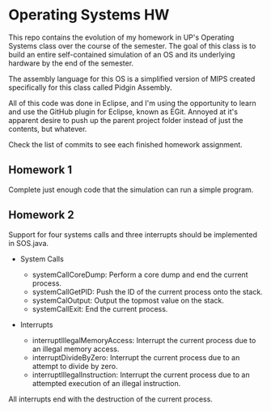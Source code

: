 Operating Systems HW
====================

This repo contains the evolution of my homework in UP's Operating Systems class over the course of the semester.
The goal of this class is to build an entire self-contained simulation of an OS and its underlying hardware by the end of the semester.

The assembly language for this OS is a simplified version of MIPS created specifically for this class called Pidgin Assembly.

All of this code was done in Eclipse, and I'm using the opportunity to learn and use the GitHub plugin for Eclipse, known as EGit.  Annoyed at it's apparent desire to push up the parent project folder instead of just the contents, but whatever.

Check the list of commits to see each finished homework assignment.

Homework 1
----------
Complete just enough code that the simulation can run a simple program.

Homework 2
----------
Support for four systems calls and three interrupts should be implemented in SOS.java.

* System Calls
  * systemCallCoreDump: Perform a core dump and end the current process.
  * systemCallGetPID: Push the ID of the current process onto the stack.
  * systemCalOutput: Output the topmost value on the stack.
  * systemCallExit: End the current process.

* Interrupts
  * interruptIllegalMemoryAccess: Interrupt the current process due to an illegal memory access.
  * interruptDivideByZero: Interrupt the current process due to an attempt to divide by zero.
  * interruptIllegalInstruction: Interrupt the current process due to an attempted execution of an illegal instruction.

All interrupts end with the destruction of the current process.